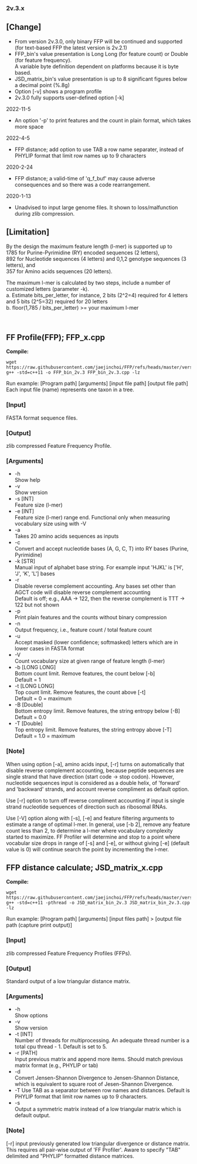 ### 2v.3.x  

## [Change]

* From version 2v.3.0, only binary FFP will be continued and supported (for text-based FFP the latest version is 2v.2.1)
* FFP_bin's value presentation is Long Long (for feature count) or Double (for feature frequency).  
  A variable byte definition dependent on platforms because it is byte based.
* JSD_matrix_bin's value presentation is up to 8 significant figures below a decimal point (%.8g)  
* Option [-v] shows a program profile  
* 2v.3.0 fully supports user-defined option [-k]

2022-11-5

* An option '-p' to print features and the count in plain format, which takes more space

2022-4-5

* FFP distance; add option to use TAB a row name separater, instead of PHYLIP format that limit row names up to 9 characters

2020-2-24

* FFP distance; a valid-time of 'q_f_buf' may cause adverse consequences and so there was a code rearrangement.  

2020-1-13

* Unadvised to input large genome files. It shown to loss/malfunction during zlib compression.  

## [Limitation]

By the design the maximum feature length (l-mer) is supported up to  
1785 for Purine-Pyrimidine (RY) encoded sequences (2 letters),  
892 for Nucleotide sequences (4 letters) and 0,1,2 genotype sequences (3 letters), and  
357 for Amino acids sequences (20 letters).  

The maximum l-mer is calculated by two steps, include a number of customized letters (parameter -k).  
a. Estimate bits_per_letter, for instance, 2 bits (2^2=4) required for 4 letters and 5 bits (2^5=32) required for 20 letters  
b. floor(1,785 / bits_per_letter) >= your maximum l-mer  

<br>

## FF Profile(FFP); FFP_x.cpp

**Compile:**

```console
wget https://raw.githubusercontent.com/jaejinchoi/FFP/refs/heads/master/versions/2v.3.x/FFP_bin_2v.3.cpp
g++ -std=c++11 -o FFP_bin_2v.3 FFP_bin_2v.3.cpp -lz
```

Run example: [Program path] [arguments] [input file path] [output file path]  
Each input file (name) represents one taxon in a tree.  

### [Input]

FASTA format sequence files.  

### [Output]

zlib compressed Feature Frequency Profile.  

### [Arguments]

* -h  
    Show help  
* -v  
    Show version
* -s [INT]  
    Feature size (l-mer)  
* -e [INT]  
    Feature size (l-mer) range end. Functional only when measuring vocabulary size using with -V  
* -a  
    Takes 20 amino acids sequences as inputs  
* -c  
    Convert and accept nucleotide bases (A, G, C, T) into RY bases (Purine, Pyrimidine)
* -k [STR]  
    Manual input of alphabet base string. For example input 'HJKL' is ['H', 'J', 'K', 'L'] bases  
* -r  
    Disable reverse complement accounting. Any bases set other than AGCT code will disable reverse complement accounting  
    Default is off; e.g., AAA -> 122, then the reverse complement is TTT -> 122 but not shown  
* -p  
    Print plain features and the counts without binary compression  
* -n  
    Output frequency, i.e., feature count / total feature count  
* -u  
    Accept masked (lower confidence; softmasked) letters which are in lower cases in FASTA format  
* -V  
    Count vocabulary size at given range of feature length (l-mer)  
* -b [LONG LONG]  
    Bottom count limit. Remove features, the count below [-b]  
    Default = 1
* -t [LONG LONG]  
    Top count limit. Remove features, the count above [-t]  
    Default = 0 = maximum  
* -B [Double]  
    Bottom entropy limit. Remove features, the string entropy below [-B]  
    Default = 0.0
* -T [Double]  
    Top entropy limit. Remove features, the string entropy above [-T]  
    Default = 1.0 = maximum

### [Note]

When using option [-a], amino acids input, [-r] turns on automatically that disable reverse complement accounting, because peptide sequences are single strand that have direction (start code -> stop codon). However, nucleotide sequences input is considered as a double helix, of 'forward' and 'backward' strands, and account reverse compliment as default option.

Use [-r] option to turn off reverse compliment accounting if input is single strand nucleotide sequences of direction such as ribosomal RNAs.

Use [-V] option along with [-s], [-e] and feature filtering arguments to estimate a range of optimal l-mer. In general, use [-b 2], remove any feature count less than 2, to determine a l-mer where vocabulary complexity started to maximize. FF Profiler will determine and stop to a point where vocabular size drops in range of [-s] and [-e], or without giving [-e] (default value is 0) will continue search the point by incrementing the l-mer.  

## FFP distance calculate; JSD_matrix_x.cpp

**Compile:**

```console
wget https://raw.githubusercontent.com/jaejinchoi/FFP/refs/heads/master/versions/2v.3.x/JSD_matrix_bin_2v.3.cpp
g++ -std=c++11 -pthread -o JSD_matrix_bin_2v.3 JSD_matrix_bin_2v.3.cpp -lz
```

Run example: [Program path] [arguments] [input files path] > [output file path (capture print output)]  

### [Input]

zlib compressed Feature Frequency Profiles (FFPs).  

### [Output]

Standard output of a low triangular distance matrix.  

### [Arguments]

* -h  
    Show options
* -v  
    Show version
* -t [INT]  
    Number of threads for multiprocessing. An adequate thread number is a total cpu thread - 1. Default is set to 5.    
* -r [PATH]  
    Input previous matrix and append more items. Should match previous matrix format (e.g., PHYLIP or tab)  
* -d  
    Convert Jensen-Shannon Divergence to Jensen-Shannon Distance, which is equivalent to square root of Jesen-Shannon Divergence.
* -T 
    Use TAB as a separator between row names and distances. Default is PHYLIP format that limit row names up to 9 characters.  
* -s  
    Output a symmetric matrix instead of a low triangular matrix which is default output.  

### [Note]

[-r] input previously generated low triangular divergence or distance matrix. This requires all pair-wise output of 'FF Profiler'. Aware to specify "TAB" delimited and "PHYLIP" formatted distance matrices.  
